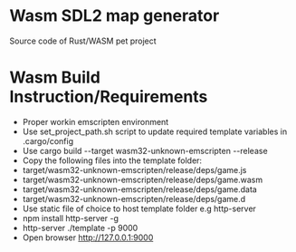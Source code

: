 # Wasm SDL2 map generator
Source code of Rust/WASM pet project

# Wasm Build Instruction/Requirements

* Proper workin emscripten environment
* Use set_project_path.sh script to update required template variables in .cargo/config
* Use cargo build --target wasm32-unknown-emscripten --release
* Copy the following files into the template folder:
 * target/wasm32-unknown-emscripten/release/deps/game.js
 * target/wasm32-unknown-emscripten/release/deps/game.wasm
 * target/wasm32-unknown-emscripten/release/deps/game.data
 * target/wasm32-unknown-emscripten/release/deps/game.d
* Use static file of choice to host template folder e.g http-server
 * npm install http-server -g
 * http-server ./template -p 9000
 * Open browser http://127.0.0.1:9000
